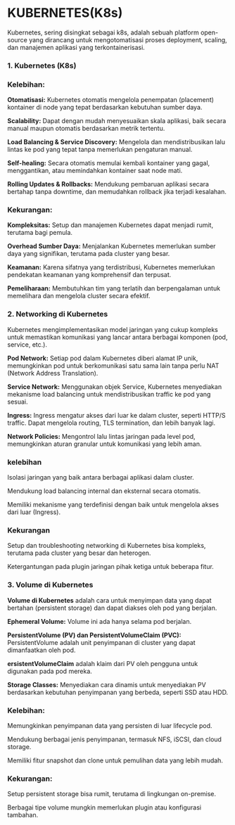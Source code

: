 # KUBERNETES(K8s)

Kubernetes, sering disingkat sebagai k8s, adalah sebuah platform open-source yang dirancang untuk mengotomatisasi proses deployment, scaling, dan manajemen aplikasi yang terkontainerisasi. 

### 1. Kubernetes (K8s)

### Kelebihan:
**Otomatisasi:** Kubernetes otomatis mengelola penempatan (placement) kontainer di node yang tepat berdasarkan kebutuhan sumber daya.

**Scalability:** Dapat dengan mudah menyesuaikan skala aplikasi, baik secara manual maupun otomatis berdasarkan metrik tertentu.

**Load Balancing & Service Discovery:** Mengelola dan mendistribusikan lalu lintas ke pod yang tepat tanpa memerlukan pengaturan manual.

**Self-healing:** Secara otomatis memulai kembali kontainer yang gagal, menggantikan, atau memindahkan kontainer saat node mati.

**Rolling Updates & Rollbacks:** Mendukung pembaruan aplikasi secara bertahap tanpa downtime, dan memudahkan rollback jika terjadi kesalahan.

### Kekurangan:
**Kompleksitas:** Setup dan manajemen Kubernetes dapat menjadi rumit, terutama bagi pemula.

**Overhead Sumber Daya:** Menjalankan Kubernetes memerlukan sumber daya yang signifikan, terutama pada cluster yang besar.

**Keamanan:** Karena sifatnya yang terdistribusi, Kubernetes memerlukan pendekatan keamanan yang komprehensif dan terpusat.

**Pemeliharaan:** Membutuhkan tim yang terlatih dan berpengalaman untuk memelihara dan mengelola cluster secara efektif.

### 2. Networking di Kubernetes
Kubernetes mengimplementasikan model jaringan yang cukup kompleks untuk memastikan komunikasi yang lancar antara berbagai komponen (pod, service, etc.).

**Pod Network:** Setiap pod dalam Kubernetes diberi alamat IP unik, memungkinkan pod untuk berkomunikasi satu sama lain tanpa perlu NAT (Network Address Translation).

**Service Network:** Menggunakan objek Service, Kubernetes menyediakan mekanisme load balancing untuk mendistribusikan traffic ke pod yang sesuai.

**Ingress:** Ingress mengatur akses dari luar ke dalam cluster, seperti HTTP/S traffic. Dapat mengelola routing, TLS termination, dan lebih banyak lagi.

**Network Policies:** Mengontrol lalu lintas jaringan pada level pod, memungkinkan aturan granular untuk komunikasi yang lebih aman.

### kelebihan

Isolasi jaringan yang baik antara berbagai aplikasi dalam cluster.

Mendukung load balancing internal dan eksternal secara otomatis.

Memiliki mekanisme yang terdefinisi dengan baik untuk mengelola akses dari luar (Ingress).

### Kekurangan 

Setup dan troubleshooting networking di Kubernetes bisa kompleks, terutama pada cluster yang besar dan heterogen.

Ketergantungan pada plugin jaringan pihak ketiga untuk beberapa fitur.

### 3. Volume di Kubernetes

**Volume di Kubernetes** adalah cara untuk menyimpan data yang dapat bertahan (persistent storage) dan dapat diakses oleh pod yang berjalan.

**Ephemeral Volume:** Volume ini ada hanya selama pod berjalan.

**PersistentVolume (PV) dan PersistentVolumeClaim (PVC):** PersistentVolume adalah unit penyimpanan di cluster yang dapat dimanfaatkan oleh pod. 

**ersistentVolumeClaim** adalah klaim dari PV oleh pengguna untuk digunakan pada pod mereka.

**Storage Classes:** Menyediakan cara dinamis untuk menyediakan PV berdasarkan kebutuhan penyimpanan yang berbeda, seperti SSD atau HDD.

### Kelebihan:

Memungkinkan penyimpanan data yang persisten di luar lifecycle pod.

Mendukung berbagai jenis penyimpanan, termasuk NFS, iSCSI, dan cloud storage.

Memiliki fitur snapshot dan clone untuk pemulihan data yang lebih mudah.

### Kekurangan:

Setup persistent storage bisa rumit, terutama di lingkungan on-premise.

Berbagai tipe volume mungkin memerlukan plugin atau konfigurasi tambahan.

